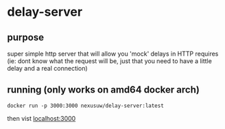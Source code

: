 # delay-server

## purpose
super simple http server that will allow you 'mock' delays in HTTP requires (ie: dont know what the request will be, just that you need to have a little delay and a real connection)

## running (only works on amd64 docker arch)
```
docker run -p 3000:3000 nexusuw/delay-server:latest
```
then vist [localhost:3000](http://localhost:3000)
